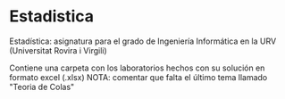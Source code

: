 # Estadistica
Estadística: asignatura para el grado de Ingeniería Informática en la URV (Universitat Rovira i Virgili)


Contiene una carpeta con los laboratorios hechos con su solución en formato excel (.xlsx)
NOTA: comentar que falta el último tema llamado "Teoria de Colas"
